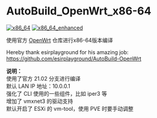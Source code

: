 # AutoBuild_OpenWrt_x86-64
[![x86_64](https://github.com/CallMeR/AutoBuild_OpenWrt/actions/workflows/x86_64.yml/badge.svg)](https://github.com/CallMeR/AutoBuild_OpenWrt/actions/workflows/x86_64.yml)  [![x86_64_enhanced](https://github.com/CallMeR/AutoBuild_OpenWrt/actions/workflows/x86_64_enhanced.yml/badge.svg)](https://github.com/CallMeR/AutoBuild_OpenWrt/actions/workflows/x86_64_enhanced.yml)

使用官方 [OpenWrt](https://github.com/openwrt/openwrt) 仓库进行x86-64版本编译

Hereby thank esirplayground for his amazing job: https://github.com/esirplayground/AutoBuild-OpenWrt  

**说明：**  
使用了官方 21.02 分支进行编译  
默认 LAN IP 地址：10.0.0.1  
强化了 CLI 使用的一些组件，比如 iper3 等  
增加了 vmxnet3 的驱动支持  
默认开启了 ESXi 的 vm-tool，使用 PVE 时要手动调整
